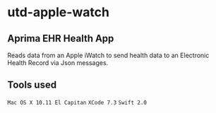 # utd-apple-watch

## Aprima EHR Health App
Reads data from an Apple iWatch to send health data to an Electronic Health Record via Json messages.

## Tools used
``
Mac OS X 10.11 El Capitan
``
``
XCode 7.3
``
``
Swift 2.0
``
